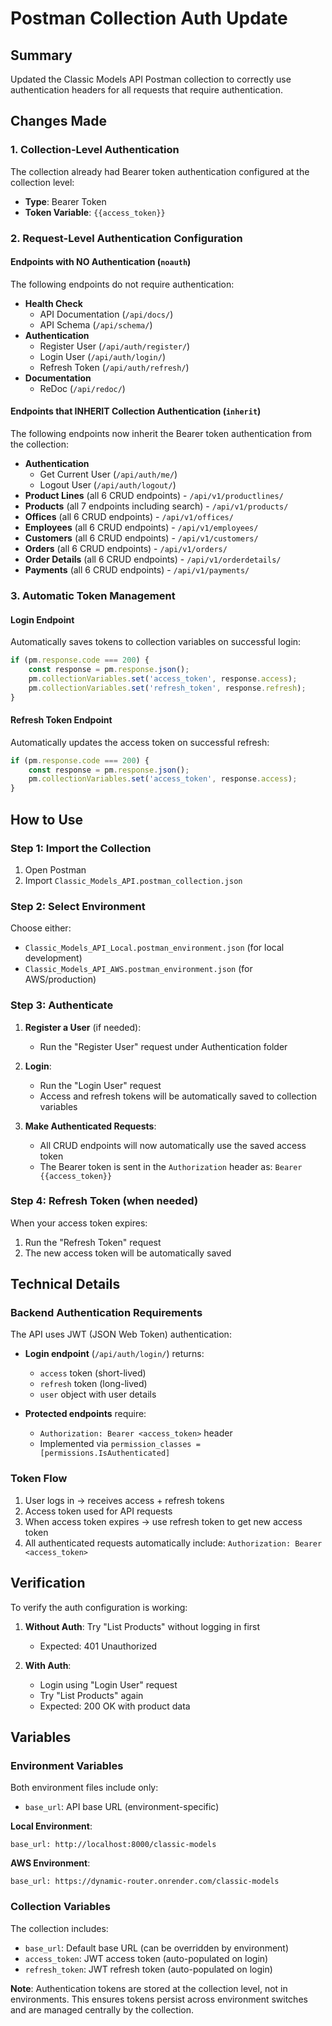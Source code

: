 # Postman Collection Auth Update

## Summary

Updated the Classic Models API Postman collection to correctly use authentication headers for all requests that require authentication.

## Changes Made

### 1. Collection-Level Authentication
The collection already had Bearer token authentication configured at the collection level:
- **Type**: Bearer Token
- **Token Variable**: `{{access_token}}`

### 2. Request-Level Authentication Configuration

#### Endpoints with NO Authentication (`noauth`)
The following endpoints do not require authentication:
- **Health Check**
  - API Documentation (`/api/docs/`)
  - API Schema (`/api/schema/`)
- **Authentication**
  - Register User (`/api/auth/register/`)
  - Login User (`/api/auth/login/`)
  - Refresh Token (`/api/auth/refresh/`)
- **Documentation**
  - ReDoc (`/api/redoc/`)

#### Endpoints that INHERIT Collection Authentication (`inherit`)
The following endpoints now inherit the Bearer token authentication from the collection:
- **Authentication**
  - Get Current User (`/api/auth/me/`)
  - Logout User (`/api/auth/logout/`)
- **Product Lines** (all 6 CRUD endpoints) - `/api/v1/productlines/`
- **Products** (all 7 endpoints including search) - `/api/v1/products/`
- **Offices** (all 6 CRUD endpoints) - `/api/v1/offices/`
- **Employees** (all 6 CRUD endpoints) - `/api/v1/employees/`
- **Customers** (all 6 CRUD endpoints) - `/api/v1/customers/`
- **Orders** (all 6 CRUD endpoints) - `/api/v1/orders/`
- **Order Details** (all 6 CRUD endpoints) - `/api/v1/orderdetails/`
- **Payments** (all 6 CRUD endpoints) - `/api/v1/payments/`

### 3. Automatic Token Management

#### Login Endpoint
Automatically saves tokens to collection variables on successful login:
```javascript
if (pm.response.code === 200) {
    const response = pm.response.json();
    pm.collectionVariables.set('access_token', response.access);
    pm.collectionVariables.set('refresh_token', response.refresh);
}
```

#### Refresh Token Endpoint
Automatically updates the access token on successful refresh:
```javascript
if (pm.response.code === 200) {
    const response = pm.response.json();
    pm.collectionVariables.set('access_token', response.access);
}
```

## How to Use

### Step 1: Import the Collection
1. Open Postman
2. Import `Classic_Models_API.postman_collection.json`

### Step 2: Select Environment
Choose either:
- `Classic_Models_API_Local.postman_environment.json` (for local development)
- `Classic_Models_API_AWS.postman_environment.json` (for AWS/production)

### Step 3: Authenticate
1. **Register a User** (if needed):
   - Run the "Register User" request under Authentication folder
   
2. **Login**:
   - Run the "Login User" request
   - Access and refresh tokens will be automatically saved to collection variables
   
3. **Make Authenticated Requests**:
   - All CRUD endpoints will now automatically use the saved access token
   - The Bearer token is sent in the `Authorization` header as: `Bearer {{access_token}}`

### Step 4: Refresh Token (when needed)
When your access token expires:
1. Run the "Refresh Token" request
2. The new access token will be automatically saved

## Technical Details

### Backend Authentication Requirements
The API uses JWT (JSON Web Token) authentication:
- **Login endpoint** (`/api/auth/login/`) returns:
  - `access` token (short-lived)
  - `refresh` token (long-lived)
  - `user` object with user details

- **Protected endpoints** require:
  - `Authorization: Bearer <access_token>` header
  - Implemented via `permission_classes = [permissions.IsAuthenticated]`

### Token Flow
1. User logs in → receives access + refresh tokens
2. Access token used for API requests
3. When access token expires → use refresh token to get new access token
4. All authenticated requests automatically include: `Authorization: Bearer <access_token>`

## Verification

To verify the auth configuration is working:

1. **Without Auth**: Try "List Products" without logging in first
   - Expected: 401 Unauthorized

2. **With Auth**: 
   - Login using "Login User" request
   - Try "List Products" again
   - Expected: 200 OK with product data

## Variables

### Environment Variables
Both environment files include only:
- `base_url`: API base URL (environment-specific)

**Local Environment**:
```
base_url: http://localhost:8000/classic-models
```

**AWS Environment**:
```
base_url: https://dynamic-router.onrender.com/classic-models
```

### Collection Variables
The collection includes:
- `base_url`: Default base URL (can be overridden by environment)
- `access_token`: JWT access token (auto-populated on login)
- `refresh_token`: JWT refresh token (auto-populated on login)

**Note**: Authentication tokens are stored at the collection level, not in environments. This ensures tokens persist across environment switches and are managed centrally by the collection.

